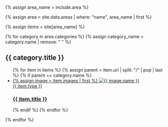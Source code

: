 {% assign area_name = include.area %}

{% assign area = site.data.areas | where: "name", area_name | first %}

{% assign items = site[area_name] %}

{% for category in area.categories %}
  {% assign category_name = category.name | remove: " " %}
  <section class="projects">
    <div class="container">
      <h1 class="cat-title projects">{{ category.title }}</h1>
      <ul class="projects-list {{ category_name }}">
        {% for item in items %}
          {% assign parent  = item.url | split: "/" | pop | last %}
          {% if parent == category.name %}
            <li class="grid-item {% if item.landscape %}landscape{% endif %}">
              <a href="{{ item.url | prepend: site.baseurl }}">
                <div class="img-wrapper">
                  {% assign image = item.images | first %}
                  <img src="{{ site.baseurl }}/assets/images/{{ image.name | split: '.' | first }}/medium.png" alt="{{ image.name }}" />
                </div>
                <span class="h2">{{ item.type }}</span>
                <h3>{{ item.title }}</h3>
              </a>
            </li>
          {% endif %}
        {% endfor %}
      </ul>
    </div>
  </section>

<script>
  var grid_{{ category.name | replace: "-", "_" }} = document.querySelector('.{{ category.name }}');
  var msnry_{{ category.name | replace: "-", "_" }};

  imagesLoaded(grid_{{ category.name | replace: "-", "_" }}, function() {
    msnry_{{ category.name | replace: "-", "_" }} = new Masonry(grid_{{ category.name | replace: "-", "_"}}, {
      itemSelector: '.grid-item',
      percentPosition: true
    });
  });
</script>
{% endfor %}




